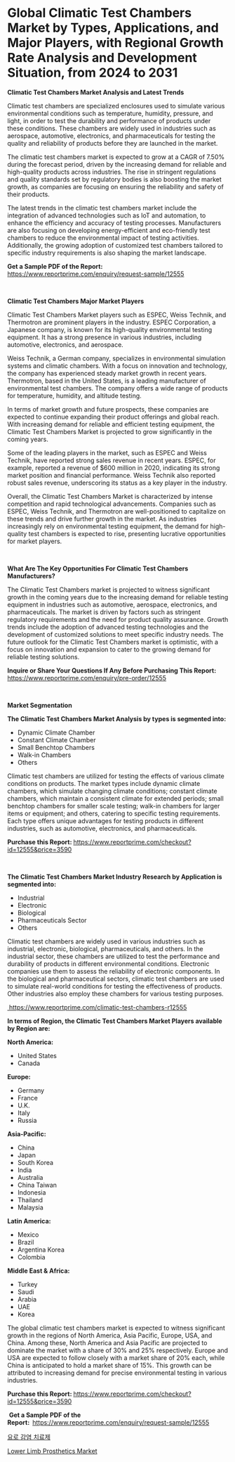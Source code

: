 <p><h1>Global Climatic Test Chambers Market by Types, Applications, and Major Players, with Regional Growth Rate Analysis and Development Situation, from 2024 to 2031</h1></p><p><strong>Climatic Test Chambers Market Analysis and Latest Trends</strong></p>
<p><p>Climatic test chambers are specialized enclosures used to simulate various environmental conditions such as temperature, humidity, pressure, and light, in order to test the durability and performance of products under these conditions. These chambers are widely used in industries such as aerospace, automotive, electronics, and pharmaceuticals for testing the quality and reliability of products before they are launched in the market.</p><p>The climatic test chambers market is expected to grow at a CAGR of 7.50% during the forecast period, driven by the increasing demand for reliable and high-quality products across industries. The rise in stringent regulations and quality standards set by regulatory bodies is also boosting the market growth, as companies are focusing on ensuring the reliability and safety of their products.</p><p>The latest trends in the climatic test chambers market include the integration of advanced technologies such as IoT and automation, to enhance the efficiency and accuracy of testing processes. Manufacturers are also focusing on developing energy-efficient and eco-friendly test chambers to reduce the environmental impact of testing activities. Additionally, the growing adoption of customized test chambers tailored to specific industry requirements is also shaping the market landscape.</p></p>
<p><strong>Get a Sample PDF of the Report:&nbsp;</strong> <a href="https://www.reportprime.com/enquiry/request-sample/12555">https://www.reportprime.com/enquiry/request-sample/12555</a></p>
<p>&nbsp;</p>
<p><strong>Climatic Test Chambers Major Market Players</strong></p>
<p><p>Climatic Test Chambers Market players such as ESPEC, Weiss Technik, and Thermotron are prominent players in the industry. ESPEC Corporation, a Japanese company, is known for its high-quality environmental testing equipment. It has a strong presence in various industries, including automotive, electronics, and aerospace.</p><p>Weiss Technik, a German company, specializes in environmental simulation systems and climatic chambers. With a focus on innovation and technology, the company has experienced steady market growth in recent years. Thermotron, based in the United States, is a leading manufacturer of environmental test chambers. The company offers a wide range of products for temperature, humidity, and altitude testing.</p><p>In terms of market growth and future prospects, these companies are expected to continue expanding their product offerings and global reach. With increasing demand for reliable and efficient testing equipment, the Climatic Test Chambers Market is projected to grow significantly in the coming years.</p><p>Some of the leading players in the market, such as ESPEC and Weiss Technik, have reported strong sales revenue in recent years. ESPEC, for example, reported a revenue of $600 million in 2020, indicating its strong market position and financial performance. Weiss Technik also reported robust sales revenue, underscoring its status as a key player in the industry.</p><p>Overall, the Climatic Test Chambers Market is characterized by intense competition and rapid technological advancements. Companies such as ESPEC, Weiss Technik, and Thermotron are well-positioned to capitalize on these trends and drive further growth in the market. As industries increasingly rely on environmental testing equipment, the demand for high-quality test chambers is expected to rise, presenting lucrative opportunities for market players.</p></p>
<p>&nbsp;</p>
<p><strong>What Are The Key Opportunities For Climatic Test Chambers Manufacturers?</strong></p>
<p><p>The Climatic Test Chambers market is projected to witness significant growth in the coming years due to the increasing demand for reliable testing equipment in industries such as automotive, aerospace, electronics, and pharmaceuticals. The market is driven by factors such as stringent regulatory requirements and the need for product quality assurance. Growth trends include the adoption of advanced testing technologies and the development of customized solutions to meet specific industry needs. The future outlook for the Climatic Test Chambers market is optimistic, with a focus on innovation and expansion to cater to the growing demand for reliable testing solutions.</p></p>
<p><strong>Inquire or Share Your Questions If Any Before Purchasing This Report:</strong> <a href="https://www.reportprime.com/enquiry/pre-order/12555">https://www.reportprime.com/enquiry/pre-order/12555</a></p>
<p>&nbsp;</p>
<p><strong>Market Segmentation</strong></p>
<p><strong>The Climatic Test Chambers Market Analysis by types is segmented into:</strong></p>
<p><ul><li>Dynamic Climate Chamber</li><li>Constant Climate Chamber</li><li>Small Benchtop Chambers</li><li>Walk-in Chambers</li><li>Others</li></ul></p>
<p><p>Climatic test chambers are utilized for testing the effects of various climate conditions on products. The market types include dynamic climate chambers, which simulate changing climate conditions; constant climate chambers, which maintain a consistent climate for extended periods; small benchtop chambers for smaller scale testing; walk-in chambers for larger items or equipment; and others, catering to specific testing requirements. Each type offers unique advantages for testing products in different industries, such as automotive, electronics, and pharmaceuticals.</p></p>
<p><strong>Purchase this Report:&nbsp;</strong><a href="https://www.reportprime.com/checkout?id=12555&price=3590">https://www.reportprime.com/checkout?id=12555&price=3590</a></p>
<p>&nbsp;</p>
<p><strong>The Climatic Test Chambers Market Industry Research by Application is segmented into:</strong></p>
<p><ul><li>Industrial</li><li>Electronic</li><li>Biological</li><li>Pharmaceuticals Sector</li><li>Others</li></ul></p>
<p><p>Climatic test chambers are widely used in various industries such as industrial, electronic, biological, pharmaceuticals, and others. In the industrial sector, these chambers are utilized to test the performance and durability of products in different environmental conditions. Electronic companies use them to assess the reliability of electronic components. In the biological and pharmaceutical sectors, climatic test chambers are used to simulate real-world conditions for testing the effectiveness of products. Other industries also employ these chambers for various testing purposes.</p></p>
<p><a href="https://www.reportprime.com/climatic-test-chambers-r12555">&nbsp;https://www.reportprime.com/climatic-test-chambers-r12555</a></p>
<p><strong>In terms of Region, the Climatic Test Chambers Market Players available by Region are:</strong></p>
<p>
    <p> <strong> North America: </strong>
        <ul>
            <li>United States</li>
            <li>Canada</li>
        </ul>
        </p> 
    <p> <strong> Europe: </strong>
        <ul>
            <li>Germany</li>
            <li>France</li>
            <li>U.K.</li>
            <li>Italy</li>
            <li>Russia</li>
        </ul>
        </p> 
    <p> <strong> Asia-Pacific: </strong>
        <ul>
            <li>China</li>
            <li>Japan</li>
            <li>South Korea</li>
            <li>India</li>
            <li>Australia</li>
            <li>China Taiwan</li>
            <li>Indonesia</li>
            <li>Thailand</li>
            <li>Malaysia</li>
        </ul>
        </p> 
    <p> <strong> Latin America: </strong>
        <ul>
            <li>Mexico</li>
            <li>Brazil</li>
            <li>Argentina Korea</li>
            <li>Colombia</li>
        </ul>
        </p> 
    <p> <strong> Middle East & Africa: </strong>
        <ul>
            <li>Turkey</li>
            <li>Saudi</li>
            <li>Arabia</li>
            <li>UAE</li>
            <li>Korea</li>
        </ul>
    </p>
    </p>
<p><p>The global climatic test chambers market is expected to witness significant growth in the regions of North America, Asia Pacific, Europe, USA, and China. Among these, North America and Asia Pacific are projected to dominate the market with a share of 30% and 25% respectively. Europe and USA are expected to follow closely with a market share of 20% each, while China is anticipated to hold a market share of 15%. This growth can be attributed to increasing demand for precise environmental testing in various industries.</p></p>
<p><strong>Purchase this Report: </strong><a href="https://www.reportprime.com/checkout?id=12555&price=3590">https://www.reportprime.com/checkout?id=12555&price=3590</a></p>
<p>&nbsp;<strong>Get a Sample PDF of the Report:&nbsp;&nbsp;</strong><a href="https://www.reportprime.com/enquiry/request-sample/12555">https://www.reportprime.com/enquiry/request-sample/12555</a></p>
<p><strong></strong></p>
<p><p><a href="https://github.com/KellyLyncyh543964/Market-Research-Report-List-3/blob/main/7580697104661.md">요로 감염 치료제</a></p><p><a href="https://medium.com/@luke.russell779/future-trends-in-global-lower-limb-prosthetics-market-market-insights-and-analysis-from-2024-to-5a5d4d35a4e2">Lower Limb Prosthetics Market</a></p></p>